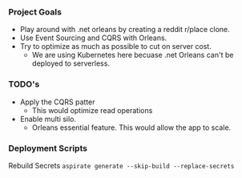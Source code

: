 ### Project Goals
- Play around with .net orleans by creating a reddit r/place clone.
- Use Event Sourcing and CQRS with Orleans.
- Try to optimize as much as possible to cut on server cost.
  - We are using Kubernetes here becuase .net Orleans can't be deployed to serverless.

### TODO's
- Apply the CQRS patter
  - This would optimize read operations
- Enable multi silo.
  - Orleans essential feature. This would allow the app to scale.



### Deployment Scripts
Rebuild Secrets
`aspirate generate --skip-build --replace-secrets`
